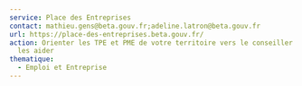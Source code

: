 ```yaml
---
service: Place des Entreprises
contact: mathieu.gens@beta.gouv.fr;adeline.latron@beta.gouv.fr
url: https://place-des-entreprises.beta.gouv.fr/
action: Orienter les TPE et PME de votre territoire vers le conseiller qui peut
  les aider
thematique:
  - Emploi et Entreprise
---
```

